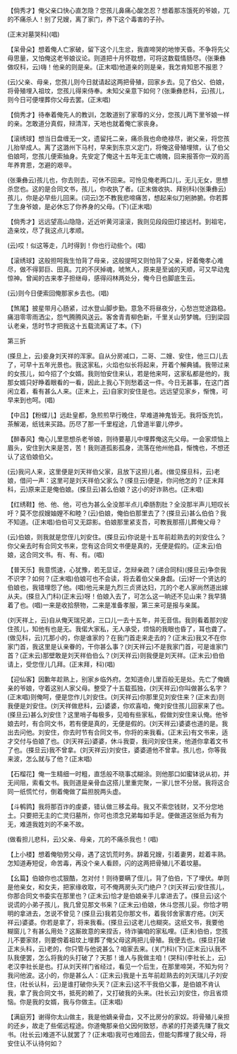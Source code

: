 <!-- { "loadSidebar": true } -->
【倘秀才】俺父亲口快心直怎隐？您孩儿鼻痛心酸怎忍？想着那冻饿死的爷娘，兀的不痛杀人！别了兄嫂，离了家门，养下这个毒害的子孙。

(正末对墓哭科)(唱)

【呆骨朵】想着俺人亡家破，留下这个儿生忿，我直啼哭的地惨天昏。不争将先父母思量，又怕俺这老爷娘议论。则道把十月怀耽想，可将这数载情肠尽。(张秉彝做叹科，云)嗨！他亲的则是亲。(正末唱)他道亲的则是亲，我怎肯知恩不报恩？

(云)父亲、母亲，您孩儿则今日就请起这两把骨殖，回家乡去。见了伯父、伯娘，将骨殖埋入祖坟，您孩儿得来侍奉。未知父亲意下如何？(张秉彝悲科，云)孩儿，则今日可便埋葬你父母去罢。(正末唱)

【倘秀才】待奉着俺先人的教训，怎敢道别了家尊的义分，您孩儿两下里爷娘一样的亲。怎敢道分真假，辩清浑，天地也就着俺亡家丧身。

【滚绣球】想当日盘缠无一文，遗留托二亲，痛杀我也命绝禄尽，谢父亲，将您孩儿抬举成人。离了这潞州下马村，早来到东京义定门，将俺这骨殖埋殡，认了伯父伯娘呵，您孩儿便索抽身。先安定了俺这十五年无主亡魂魄，回来报答你一双的高年养育恩，怎避的艰辛。

(张秉彝云)孩儿也，你去则去，可休不回来。可怜见俺老两口儿，无儿无女，思想杀您也。这的是合同文书，孩儿，你收执了者。(正末做收执、拜别科)(张秉彝云)孩儿，你是必早些儿回来。(词云)怎不教我悲啼痛苦，想起来似刀剜肺腑。你若葬了生身爷娘，是必休忘了你养身的父母。(下)(正末唱)

【倘秀才】远远望高山隐隐，近近听黄河滚滚，我则见段段田灯接远村。到祖宅，造亲坟，尽了我这点儿孝顺。

(云)哎！似这等走，几时得到！你也行动些个。(唱)

【滚绣球】这般担呵我生怕背了母亲，这般提呵又则怕背了父亲，好着俺孝心难尽，做不得郭巨、田真。兀的不厌掉魂，唬煞人，原来是至诚的天顺，可又早动鬼惊神。曾闻的古来孝子担继母，感得闷林两处分，俺今日也脚底生云。

(云)则今日便索回俺那家乡去也。(唱)

【煞尾】披星带月心肠紧，过水登山脚步勤。意急不将昼夜分，心愁岂觉途路稳。痛泪零零雨洒尘，怨气腾腾风送云。客舍青青柳色新，千里关山劳梦魄。归到梁园认老亲，恁时节才把我这十五载流离证了本。(下)


第三折

(搽旦上，云)妾身刘天祥的浑家。自从分房减口，二哥、二嫂、安住，他三口儿去了，可早十五年光景也。我这家私，火焰也似长将起来，开着个解典铺。我带过来的女孩儿，如今招了个女婿。我则怕安住来认，若是他来呵，这家私都是他的，我那女婿只好睁着眼看的一看，因此上我心下则愁着这一件。今日无甚事，在这门首闲立着，看有甚么人来。(正末上，云)自家刘安住是也。远远望见家乡，惭愧，可早来到也呵。(唱)

【中吕】【粉蝶儿】远赴皇都，急煎煎早行晚住，早难道神鬼皆无。我将饭充饥，茶解渴，纸钱来买路。历尽了那一千里程途，几曾道半霎儿停步。

【醉春风】俺心儿里思想杀老爷娘，则待要墓儿中埋葬俺这先父母。一会家烦恼上眉头，安住到大来是苦，苦！我则道孤影孤身，流落在他州他县，惭愧也，不想还认了这伯娘伯父。

(云)我问人来，这里便是刘天祥伯父家，且放下这担儿者。(做见搽旦科，云)老娘，借问一声：这里可是刘天祥伯父家么？(搽旦云)便是，你问他怎的？(正末拜科，云)原来正是俺伯娘。(搽旦云)甚么伯娘？这小的好诈熟也。(正末唱)

【红绣鞋】他、他、他，可也为甚么全没那半点儿牵肠割肚？全没那半声儿短叹长吁？莫不您叔嫂妯娌不和睦？(云)伯娘，俺伯伯那里去了？(搽旦云)甚么伯伯？我不知道。(正末唱)伯伯可又无踪影。伯娘那里紧支吾，可教我那搭儿葬俺父母？

(云)伯娘，则我就是您侄儿刘安住。(搽旦云)你说是十五年前趁熟去的刘安住么？你父亲去时有合同文书来，您有这合同文书便是真的，无便是假的。(正末云)伯娘，这合同文书。有、有、有。(唱)

【普天乐】我意慌速，心犹豫，若无显证，怎辩亲疏？(递合同科)(搽旦云)争奈我不识字？如何？(正末唱)伯娘可也不会读，将去着伯父亲身觑。(云)好一个贤达的伯娘也，我错埋怨了他。(唱)他元来是九烈三贞贤达妇，兀的个老人家尚然道出嫁从夫。(搽旦入门科)(正末云)呀！伯娘入去了，可怎么这一晌还不见山来？我早猜着了也。(唱)一来是收拾祭物，二来是准备孝服，第三来可是报与亲属。

(刘天祥上，云)自从俺天瑞兄弟，三口儿一去十五年，并无音信。我则看着那刘安住孩儿，知他有也是无。我偌大家私，无人承受，烦恼的我眼也昏了，耳也聋了。(做见科，云)兀那小的，你是谁家的？在我门首走来走去的？(正末云)我又不在你家门首，我这里是认亲眷的，干你甚么事？(刘天祥云)不是我家门首，可是谁家门首？(正末云)那壁敢是刘天祥伯伯么？(刘天祥云)则我便是刘天祥。(正末云)伯伯请上，受您侄儿几拜。(正末拜，科)(唱)

【迎仙客】因歉年趁熟上，别家乡临外府。怎知道命儿里百般无是处。先亡了俺嫡亲的爷娘，守着这别人家父母。整受了十五载孤独，(刘天祥云)你叫做甚么名字？(正末唱)则俺呵，便是您作儿刘安住。(刘天祥云)你那里见刘安住来？(正末去)则我便是刘安住。(刘天祥做悲科，云)婆婆，你欢喜咱，俺刘安住孩儿回家来了也。(搽旦云)甚么刘安住？这里哨子每极多，见咱有些家私，假做刘安住来认俺。他爷娘去时，有合同文书，若有便是真的，无便是假的。(刘天祥云)婆婆也道的是。我出去问他。刘安住，你去时节有合同文书，你将的来我看。(正末云)有文书来，适才交付与伯娘了也。(刘天祥云)婆婆，休斗我耍，我问刘安住来，他道你拿着文书了也。(搽旦云)我不曾拿。(刘天祥云)刘安住，婆婆道他不曾拿。孩儿也，你等我来波，怎么就与了他？(正末唱)

【石榴花】俺一生精细一时粗，直恁般不晓事忒糊涂。则他那口如蜜钵说从初，并无间阻，索看文书。我则道是亲骨血这搭儿里重完聚，一家儿世不分居。我将这合同一纸慌忙付，倒着俺做了扁担脱两头虚。

【斗鹌鹑】我将那百诈的虔婆，错认做三移孟母。我又不索您钱财，又不分您地土。只要把无主的亡灵归墓所，你可也须念兄弟每如手足。便做道这张纸为有为无，难道我姓刘的不亲不故。

(做看担儿悲科，云)父亲、母亲，兀的不痛杀我也！(唱)

【上小楼】想着俺劬劳父母，遇了这饥荒时务。辞着兄嫂，引着妻男，趁着丰熟。怎知道寿短促，命苦毒，再没个亲人看顾，闪的这两把骨殖儿不着坟墓。

【幺篇】伯娘你也忒狠酷，怎对付！则待要瞒了侄儿，背了伯伯，下了埋伏。单则是他亲女，和女夫，把家缘收取，可不俺两房头灭门绝户？(刘天祥云)安住孩儿，你那合同文书委实在那里也？(正末云)恰才是伯娘亲手儿拿进去了。(搽旦云)这个说谎的小弟子孩儿，我几曾见那文书来？(正末云)伯娘，休斗您孩儿妥。你恰才明明的拿进去，怎说不曾见？(搽旦云)我若见你那文书，着我邻舍家害疔疮。(刘天祥云)婆婆。你若是拿了，将来我看。(搽旦云)这老儿也糊突。这纸文书，我要他糊窗儿？有甚么用处？这厮故意的来捏舌，待诈骗咱的家私哩。(正未)伯伯，您孩儿不要家财，则要傍着祖坟上埋葬了俺父母这两把儿骨殖。我便去也。(搽旦打破正末头科，云)老的，你只管与他说甚么？咱家去来。(关门科)(下)(正末云)认我不队我便罢，怎么将我的头打破了？天那！谁人与我做主咱！(哭科)(李社长上，云)老汉李社长是也。打从刘天祥门省经过，看见一个后生，在那里啼哭，不知为何？我问他波。这小的，你是甚么人：(正末云)我是十五年前趁熟去的刘天瑞儿子刘安住，(社长认科，云)是谁打破你头天？(正末云)这不干我伯父事，是伯娘不肯认我，拿了我合同文书，抵死的赖了，又打破我的头来。(社长云)刘安住，你且省烦恼。你是我的女婿，我与你做主。(正末唱)

【满庭芳】谢得你太山做主，我是他嫡亲骨血，又不比房分的家奴。将骨殖儿亲担的还乡，故走了些偌远程途。你道俺那亲伯父因何致怒，赤紧的打尧婆先赚了我文书。(社长云)难道不认就罢了？(正末唱)我可也难回去，但能勾葬埋了我父母，将安住认不认待何如？

